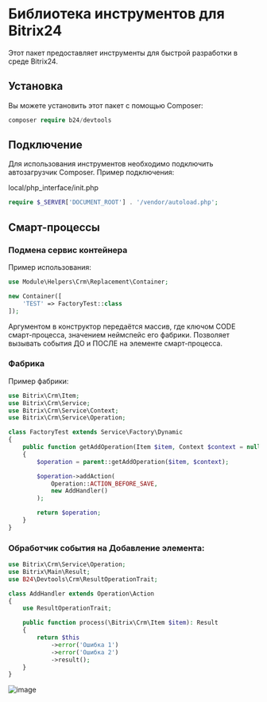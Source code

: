 # Библиотека инструментов для Bitrix24

Этот пакет предоставляет инструменты для быстрой разработки в среде Bitrix24.

## Установка

Вы можете установить этот пакет с помощью Composer:
```php
composer require b24/devtools
```
## Подключение

Для использования инструментов необходимо подключить автозагрузчик Composer. Пример подключения:

local/php_interface/init.php
```php
require $_SERVER['DOCUMENT_ROOT'] . '/vendor/autoload.php';
```

## Смарт-процессы

### Подмена сервис контейнера

Пример использования:
```php
use Module\Helpers\Crm\Replacement\Container;

new Container([
    'TEST' => FactoryTest::class
]);
```
Аргументом в конструктор передаётся массив, где ключом CODE смарт-процесса, значением неймспейс его фабрики. Позволяет вызывать события ДО и ПОСЛЕ на элементе смарт-процесса. 

### Фабрика

Пример фабрики:
```php
use Bitrix\Crm\Item;
use Bitrix\Crm\Service;
use Bitrix\Crm\Service\Context;
use Bitrix\Crm\Service\Operation;

class FactoryTest extends Service\Factory\Dynamic
{
    public function getAddOperation(Item $item, Context $context = null): Operation\Add
    {
        $operation = parent::getAddOperation($item, $context);

        $operation->addAction(
            Operation::ACTION_BEFORE_SAVE,
            new AddHandler()
        );

        return $operation;
    }
}
```
### Обработчик события на Добавление элемента:
```php
use Bitrix\Crm\Service\Operation;
use Bitrix\Main\Result;
use B24\Devtools\Crm\ResultOperationTrait;

class AddHandler extends Operation\Action
{
    use ResultOperationTrait;

    public function process(\Bitrix\Crm\Item $item): Result
    {
        return $this
            ->error('Ошибка 1')
            ->error('Ошибка 2')
            ->result();
    }
}
```
![image](https://github.com/kim1ne/B24-Devtools/assets/111231185/68cf35e1-6cd1-457e-b561-f2f7a90aa96f)

